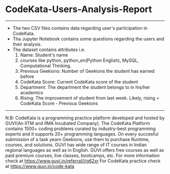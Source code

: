 # CodeKata-Users-Analysis-Report
----------------

- The two CSV files contains data regarding user's participation in CodeKata.
- Tha Jupyter Notebook contains some questions regarding the users and their analysis.
- The dataset contains attributes i.e.
   1. Name: Student's name
   2. courses like python, python_en(Python English), MySQL, Computational Thinking.
   3. Previous Geekions: Number of Geekions the student has earned before
   4. CodeKata Score: Current CodeKata score of the student
   5. Department: The department the student belongs to in his/her academics
   6. Rising: The improvement of student from last week. Likely, rising = CodeKata Score - Previous Geekions

------------------------------

N.B:
CodeKata is a programming practice platform developed and hosted by GUVI(An IITM and IIMA Incubated Company). 
The CodeKata Platform contains 1500+ coding problems curated by industry-best programming experts and it supports 20+ programming languages.
On every succesful submission of a task yearn Geekions, use them to purchase Runtime, courses, and solutions.
GUVI has wide range of IT courses in Indian regional languages as well as in English. 
GUVI offers free courses as well as paid premium courses, live classes, bootcamps, etc.
For more information check at https://www.guvi.in/referral/l/g62xr
For CodeKata practice check at https://www.guvi.in/code-kata 
